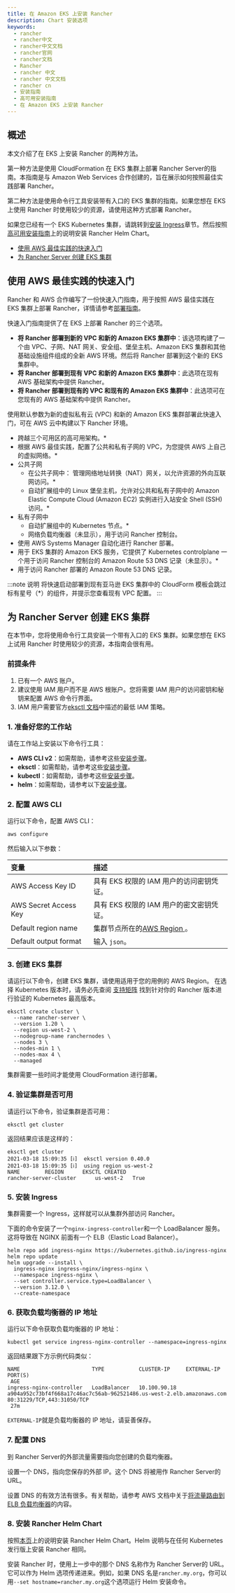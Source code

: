 ```yaml
---
title: 在 Amazon EKS 上安装 Rancher
description: Chart 安装选项
keywords:
  - rancher
  - rancher中文
  - rancher中文文档
  - rancher官网
  - rancher文档
  - Rancher
  - rancher 中文
  - rancher 中文文档
  - rancher cn
  - 安装指南
  - 高可用安装指南
  - 在 Amazon EKS 上安装 Rancher
---
```


## 概述

本文介绍了在 EKS 上安装 Rancher 的两种方法。

第一种方法是使用 CloudFormation 在 EKS 集群上部署 Rancher Server的指南。本指南是与 Amazon Web Services 合作创建的，旨在展示如何按照最佳实践部署 Rancher。

第二种方法是使用命令行工具安装带有入口的 EKS 集群的指南。如果您想在 EKS 上使用 Rancher 时使用较少的资源，请使用这种方式部署 Rancher。

如果您已经有一个 EKS Kubernetes 集群，请跳转到[安装 Ingress](#5-安装-ingress)章节。然后按照[高可用安装指南](/docs/rancher2.5/installation/install-rancher-on-k8s/#安装-Rancher-Helm-Chart)上的说明安装 Rancher Helm Chart。

- [使用 AWS 最佳实践的快速入门](#使用-aws-最佳实践的快速入门)
- [为 Rancher Server 创建 EKS 集群](#为-rancher-server-创建-eks-集群)

## 使用 AWS 最佳实践的快速入门

Rancher 和 AWS 合作编写了一份快速入门指南，用于按照 AWS 最佳实践在 EKS 集群上部署 Rancher，详情请参考[部署指南](https://aws-quickstart.github.io/quickstart-eks-rancher/)。

快速入门指南提供了在 EKS 上部署 Rancher 的三个选项。

- **将 Rancher 部署到新的 VPC 和新的 Amazon EKS 集群中**：该选项构建了一个由 VPC、子网、NAT 网关、安全组、堡垒主机、Amazon EKS 集群和其他基础设施组件组成的全新 AWS 环境。然后将 Rancher 部署到这个新的 EKS 集群中。
- **将 Rancher 部署到现有 VPC 和新的 Amazon EKS 集群中**：此选项在现有 AWS 基础架构中提供 Rancher。
- **将 Rancher 部署到现有的 VPC 和现有的 Amazon EKS 集群中**：此选项可在您现有的 AWS 基础架构中提供 Rancher。

使用默认参数为新的虚拟私有云 (VPC) 和新的 Amazon EKS 集群部署此快速入门，可在 AWS 云中构建以下 Rancher 环境。

- 跨越三个可用区的高可用架构。\*
- 根据 AWS 最佳实践，配置了公共和私有子网的 VPC，为您提供 AWS 上自己的虚拟网络。\*
- 公共子网
  - 在公共子网中： 管理网络地址转换（NAT）网关，以允许资源的外向互联网访问。\*
  - 自动扩展组中的 Linux 堡垒主机，允许对公共和私有子网中的 Amazon Elastic Compute Cloud (Amazon EC2) 实例进行入站安全 Shell (SSH) 访问。\*
- 私有子网中
  - 自动扩展组中的 Kubernetes 节点。\*
  - 网络负载均衡器（未显示），用于访问 Rancher 控制台。
- 使用 AWS Systems Manager 自动化进行 Rancher 部署。
- 用于 EKS 集群的 Amazon EKS 服务，它提供了 Kubernetes controlplane 一个用于访问 Rancher 控制台的 Amazon Route 53 DNS 记录（未显示）。\*
- 用于访问 Rancher 部署的 Amazon Route 53 DNS 记录。

:::note 说明
将快速启动部署到现有亚马逊 EKS 集群中的 CloudForm 模板会跳过标有星号（\*）的组件，并提示您查看现有 VPC 配置。
:::

## 为 Rancher Server 创建 EKS 集群

在本节中，您将使用命令行工具安装一个带有入口的 EKS 集群。如果您想在 EKS 上试用 Rancher 时使用较少的资源，本指南会很有用。

### 前提条件

1. 已有一个 AWS 账户。
1. 建议使用 IAM 用户而不是 AWS 根账户。您将需要 IAM 用户的访问密钥和秘钥来配置 AWS 命令行界面。
1. IAM 用户需要官方[eksctl 文档](https://eksctl.io/usage/minimum-iam-policies/)中描述的最低 IAM 策略。

### 1. 准备好您的工作站

请在工作站上安装以下命令行工具：

- **AWS CLI v2**：如需帮助，请参考这些[安装步骤](https://docs.aws.amazon.com/cli/latest/userguide/install-cliv2.html)。
- **eksctl**：如需帮助，请参考这些[安装步骤](https://docs.aws.amazon.com/eks/latest/userguide/eksctl.html)。
- **kubectl**：如需帮助，请参考这些[安装步骤](https://docs.aws.amazon.com/eks/latest/userguide/install-kubectl.html)。
- **helm**：如需帮助，请参考以下[安装步骤](https://helm.sh/docs/intro/install/)。

### 2. 配置 AWS CLI

运行以下命令，配置 AWS CLI：

```bash
aws configure
```

然后输入以下参数：

| 变量                  | 描述                                                                                                                                                                      |
| :-------------------- | :------------------------------------------------------------------------------------------------------------------------------------------------------------------------ |
| AWS Access Key ID     | 具有 EKS 权限的 IAM 用户的访问密钥凭证。                                                                                          |
| AWS Secret Access Key | 具有 EKS 权限的 IAM 用户的密文密钥凭证。                                                                                                                                      |
| Default region name   | 集群节点所在的[AWS Region ](https://docs.aws.amazon.com/AmazonRDS/latest/UserGuide/Concepts.RegionsAndAvailabilityZones.html#Concepts.RegionsAndAvailabilityZones.Regions)。 |
| Default output format | 输入 `json`。                                                                                                                                                             |

### 3. 创建 EKS 集群

请运行以下命令，创建 EKS 集群，请使用适用于您的用例的 AWS Region。 在选择 Kubernetes 版本时，请务必先查阅 [支持矩阵](https://rancher.com/support-matrix/) 找到针对你的 Rancher 版本进行验证的 Kubernetes 最高版本。

```
eksctl create cluster \
  --name rancher-server \
  --version 1.20 \
  --region us-west-2 \
  --nodegroup-name ranchernodes \
  --nodes 3 \
  --nodes-min 1 \
  --nodes-max 4 \
  --managed
```

集群需要一些时间才能使用 CloudFormation 进行部署。

### 4. 验证集群是否可用

请运行以下命令，验证集群是否可用：

```
eksctl get cluster
```

返回结果应该是这样的：

```
eksctl get cluster
2021-03-18 15:09:35 [ℹ]  eksctl version 0.40.0
2021-03-18 15:09:35 [ℹ]  using region us-west-2
NAME		REGION		EKSCTL CREATED
rancher-server-cluster		us-west-2	True
```

### 5. 安装 Ingress

集群需要一个 Ingress，这样就可以从集群外部访问 Rancher。

下面的命令安装了一个`nginx-ingress-controller`和一个 LoadBalancer 服务。这将导致在 NGINX 前面有一个 ELB（Elastic Load Balancer）。

```
helm repo add ingress-nginx https://kubernetes.github.io/ingress-nginx
helm repo update
helm upgrade --install \
  ingress-nginx ingress-nginx/ingress-nginx \
  --namespace ingress-nginx \
  --set controller.service.type=LoadBalancer \
  --version 3.12.0 \
  --create-namespace
```

### 6. 获取负载均衡器的 IP 地址

运行以下命令获取负载均衡器的 IP 地址：

```
kubectl get service ingress-nginx-controller --namespace=ingress-nginx
```

返回结果跟下方示例代码类似：

```
NAME                       TYPE           CLUSTER-IP     EXTERNAL-IP                                                              PORT(S)
 AGE
ingress-nginx-controller   LoadBalancer   10.100.90.18   a904a952c73bf4f668a17c46ac7c56ab-962521486.us-west-2.elb.amazonaws.com   80:31229/TCP,443:31050/TCP
 27m
```

`EXTERNAL-IP`就是负载均衡器的 IP 地址，请妥善保存。

### 7. 配置 DNS

到 Rancher Server的外部流量需要指向您创建的负载均衡器。

设置一个 DNS，指向您保存的外部 IP。这个 DNS 将被用作 Rancher Server的 URL。

设置 DNS 的有效方法有很多。有关帮助，请参考 AWS 文档中关于[将流量路由到 ELB 负载均衡器](https://docs.aws.amazon.com/Route53/latest/DeveloperGuide/routing-to-elb-load-balancer.html)的内容。

### 8. 安装 Rancher Helm Chart

按照[本页](/docs/rancher2.5/installation/install-rancher-on-k8s/)上的说明安装 Rancher Helm Chart。Helm 说明与在任何 Kubernetes 发行版上安装 Rancher 相同。

安装 Rancher 时，使用上一步中的那个 DNS 名称作为 Rancher Server的 URL。它可以作为 Helm 选项传递进来。例如，如果 DNS 名是`rancher.my.org`，你可以用`--set hostname=rancher.my.org`这个选项运行 Helm 安装命令。
